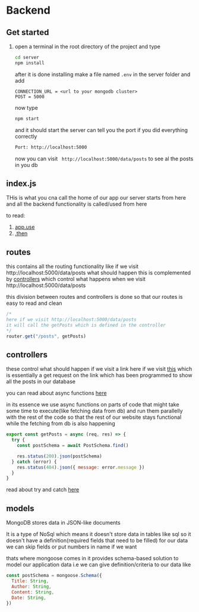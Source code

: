 # Backend

## Get started
1. open a terminal in the root directory of the project and type  
    ```sh
    cd server
    npm install
    ```    
    after it is done installing make a file named ```.env``` in the server folder and add
    ```
    CONNECTION_URL = <url to your mongodb cluster>
    POST = 5000
    ```
    now type
    ```sh
    npm start
    ``` 
    and it should start the server can tell you the port if you did everything correctly
    ```sh
    Port: http://localhost:5000
    ```

    now you can visit
    ``` http://localhost:5000/data/posts```
    to see al the posts in you db
## index.js
THis is what you cna call the home of our app our server starts from here and all the backend functionality is called/used from here

to read: 
1. [app.use](https://expressjs.com/en/guide/using-middleware.html) 
2. [.then](https://javascript.info/promise-chaining)
## routes 
this contains all the routing functionality like if we visit http://localhost:5000/data/posts what should happen this is complemented by [controllers](#controllers) which control what happens when we visit http://localhost:5000/data/posts 

this division between routes and controllers is done so that our routes is easy to read and clean

```js
/*
here if we visit http://localhost:5000/data/posts 
it will call the getPosts which is defined in the controller
*/
router.get("/posts", getPosts)
```

## controllers
these control what should happen if we visit a link
here if we visit [this](http://localhost:5000/data/posts)
which is essentially a get request on the link which has been programmed to show all the posts in our database

you can read about async functions [here](https://www.w3schools.com/js/js_asynchronous.asp)

in its essence we use async functions on parts of code that might take some time to execute(like fetching data from db) and run them parallelly with the rest of the code so that the rest of our website stays functional while the fetching from db is also happening 
```js
export const getPosts = async (req, res) => {
  try {
    const postSchema = await PostSchema.find()

    res.status(200).json(postSchema)
  } catch (error) {
    res.status(404).json({ message: error.message })
  }
}
```
read about try and catch [here](https://www.w3schools.com/js/js_errors.asp) 

## models
MongoDB stores data in JSON-like documents

It is a type of NoSql which means it doesn't store data in tables like sql
so it doesn't have a definition(required fields that need to be filled)
for our data we can skip fields or put numbers in name if we want 

thats where mongoose comes in
it provides schema-based solution to model our application data i.e we can give definition/criteria to our data 
like 
```js
const postSchema = mongoose.Schema({
  Title: String,
  Author: String,
  Content: String,
  Date: String,
})
```


